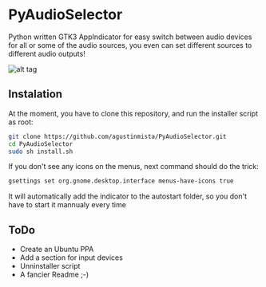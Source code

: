 # PyAudioSelector
Python written GTK3 AppIndicator for easy switch between audio devices for
all or some of the audio sources, you even can set different sources to
different audio outputs!

![alt tag](http://i.imgur.com/jtHG9ic.png)

## Instalation
At the moment, you have to clone this repository, and run the installer script as root:

```bash
git clone https://github.com/agustinmista/PyAudioSelector.git
cd PyAudioSelector
sudo sh install.sh
```
If you don't see any icons on the menus, next command should do the trick:

```bash
gsettings set org.gnome.desktop.interface menus-have-icons true
```

It will automatically add the indicator to the autostart folder, so you don't have to start it mannualy every time

## ToDo
* Create an Ubuntu PPA
* Add a section for input devices
* Unninstaller script
* A fancier Readme ;-)
